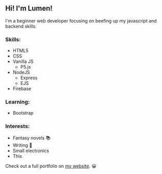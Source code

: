 ## Hi! I'm Lumen!

I'm a beginner web developer focusing on beefing up my javascript and backend skills.

### Skills:
- HTML5
- CSS
- Vanilla JS
  - P5.js
- NodeJS 
  - Express
  - EJS
- Firebase

### Learning:
- Bootstrap

### Interests:
- Fantasy novels 📚
- Writing 📝
- Small electronics
- This

Check out a full portfolio on [my website](https:lumenkeyes.com). 😀
